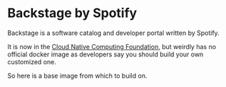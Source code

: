 # Backstage by Spotify

Backstage is a software catalog and developer portal written by Spotify.

It is now in the [Cloud Native Computing Foundation](https://www.cncf.io/), but weirdly has no official docker image as developers say you should build your own customized one.

So here is a base image from which to build on.
